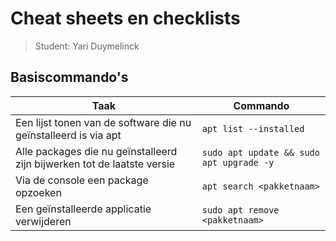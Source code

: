 # Cheat sheets en checklists

> Student: Yari Duymelinck

## Basiscommando's

| Taak | Commando |
|------|---------|
| Een lijst tonen van de software die nu geïnstalleerd is via apt | `apt list --installed` |
| Alle packages die nu geïnstalleerd zijn bijwerken tot de laatste versie | `sudo apt update && sudo apt upgrade -y` |
| Via de console een package opzoeken | `apt search <pakketnaam>` |
| Een geïnstalleerde applicatie verwijderen | `sudo apt remove <pakketnaam>` |

